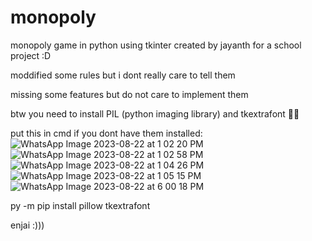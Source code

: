 # monopoly

monopoly game in python using tkinter created by jayanth for a school project :D

moddified some rules but i dont really care to tell them

missing some features but do not care to implement them

btw you need to install PIL (python imaging library) and tkextrafont 👍🏽

put this in cmd if you dont have them installed:
![WhatsApp Image 2023-08-22 at 1 02 20 PM](https://github.com/jayynut/monopoly/assets/134786265/91fc2174-e449-467d-b8cb-a01e3fe6f3dd)
![WhatsApp Image 2023-08-22 at 1 02 58 PM](https://github.com/jayynut/monopoly/assets/134786265/ecef4f68-dd97-418f-91cd-a331917a4972)
![WhatsApp Image 2023-08-22 at 1 04 26 PM](https://github.com/jayynut/monopoly/assets/134786265/0465a563-ff7f-409e-9cd2-e91f104297f0)
![WhatsApp Image 2023-08-22 at 1 05 15 PM](https://github.com/jayynut/monopoly/assets/134786265/9a191eb5-dd74-4afc-bea1-e0a02b175ac4)
![WhatsApp Image 2023-08-22 at 6 00 18 PM](https://github.com/jayynut/monopoly/assets/134786265/1420c7bb-0381-4c39-a8e2-a75c6ea8f2ed)

py -m pip install pillow tkextrafont

enjai :)))
